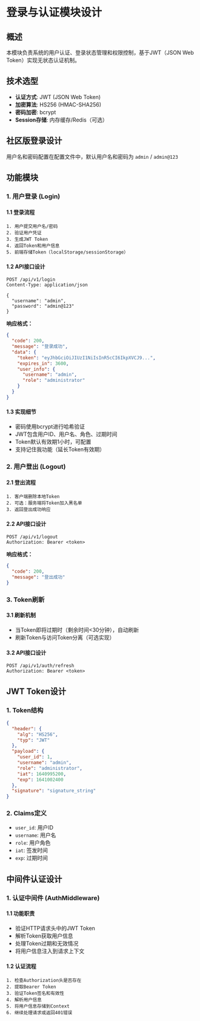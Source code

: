 # 登录与认证模块设计

## 概述

本模块负责系统的用户认证、登录状态管理和权限控制，基于JWT（JSON Web Token）实现无状态认证机制。

## 技术选型

- **认证方式**: JWT (JSON Web Token)
- **加密算法**: HS256 (HMAC-SHA256)
- **密码加密**: bcrypt
- **Session存储**: 内存缓存/Redis（可选）

## 社区版登录设计

用户名和密码配置在配置文件中，默认用户名和密码为 `admin` / `admin@123`

## 功能模块

### 1. 用户登录 (Login)

#### 1.1 登录流程
```
1. 用户提交用户名/密码
2. 验证用户凭证
3. 生成JWT Token
4. 返回Token和用户信息
5. 前端存储Token（localStorage/sessionStorage）
```

#### 1.2 API接口设计
```http
POST /api/v1/login
Content-Type: application/json

{
  "username": "admin",
  "password": "admin@123"
}
```

**响应格式：**
```json
{
  "code": 200,
  "message": "登录成功",
  "data": {
    "token": "eyJhbGciOiJIUzI1NiIsInR5cCI6IkpXVCJ9...",
    "expires_in": 3600,
    "user_info": {
      "username": "admin",
      "role": "administrator"
    }
  }
}
```

#### 1.3 实现细节
- 密码使用bcrypt进行哈希验证
- JWT包含用户ID、用户名、角色、过期时间
- Token默认有效期1小时，可配置
- 支持记住我功能（延长Token有效期）

### 2. 用户登出 (Logout)

#### 2.1 登出流程
```
1. 客户端删除本地Token
2. 可选：服务端将Token加入黑名单
3. 返回登出成功响应
```

#### 2.2 API接口设计
```http
POST /api/v1/logout
Authorization: Bearer <token>
```

**响应格式：**
```json
{
  "code": 200,
  "message": "登出成功"
}
```

### 3. Token刷新

#### 3.1 刷新机制
- 当Token即将过期时（剩余时间<30分钟），自动刷新
- 刷新Token与访问Token分离（可选实现）

#### 3.2 API接口设计
```http
POST /api/v1/auth/refresh
Authorization: Bearer <token>
```

## JWT Token设计

### 1. Token结构
```json
{
  "header": {
    "alg": "HS256",
    "typ": "JWT"
  },
  "payload": {
    "user_id": 1,
    "username": "admin",
    "role": "administrator",
    "iat": 1640995200,
    "exp": 1641002400
  },
  "signature": "signature_string"
}
```

### 2. Claims定义
- `user_id`: 用户ID
- `username`: 用户名
- `role`: 用户角色
- `iat`: 签发时间
- `exp`: 过期时间

## 中间件认证设计

### 1. 认证中间件 (AuthMiddleware)

#### 1.1 功能职责
- 验证HTTP请求头中的JWT Token
- 解析Token获取用户信息
- 处理Token过期和无效情况
- 将用户信息注入到请求上下文

#### 1.2 认证流程
```
1. 检查Authorization头是否存在
2. 提取Bearer Token
3. 验证Token签名和有效性
4. 解析用户信息
5. 将用户信息存储到Context
6. 继续处理请求或返回401错误
```

